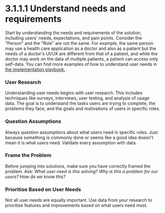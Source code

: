 # 3.1.1.1 Understand needs and requirements

Start by understanding the needs and requirements of the solution, including users' needs, expectations, and pain points. Consider the "Person" and the "Role" are not the same. For example, the same person may use a health care application as a doctor and also as a patient but the needs of a doctor's UI/UX are different from that of a patient, and while the doctor may work on the data of multiple patients, a patient can access only self-data. You can find more examples of how to understand user needs in [the implementation playbook.](https://govstack.gitbook.io/implementation-playbook/govstack-implementation-playbook/design-and-delivery/user-journeys)

### **User Research**&#x20;

Understanding user needs begins with user research. This includes techniques like surveys, interviews, user testing, and analysis of usage data. The goal is to understand the tasks users are trying to complete, the problems they face, and the goals and motivations of users in specific roles.

### **Question Assumptions**

Always question assumptions about what users need in specific roles. Just because something is commonly done or seems like a good idea doesn't mean it is what users need. Validate every assumption with data.

### **Frame the Problem**

Before jumping into solutions, make sure you have correctly framed the problem. Ask: _What user need is this solving? Why is this a problem for our users? How do we know this?_

### **Prioritise Based on User Needs**

Not all user needs are equally important. Use data from your research to prioritise features and improvements based on what users need most.
